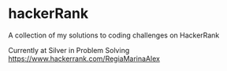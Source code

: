 # hackerRank
A collection of my solutions to coding challenges on HackerRank 

Currently at Silver in Problem Solving
https://www.hackerrank.com/RegiaMarinaAlex
